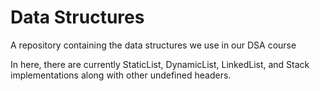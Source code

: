 # Data Structures
A repository containing the data structures we use in our DSA course

In here, there are currently StaticList, DynamicList, LinkedList, and Stack implementations along with other undefined headers.
